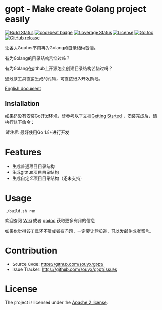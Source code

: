 # gopt - Make create Golang project easily

[![Build Status](https://travis-ci.org/zouyx/gopt.svg?branch=master)](https://travis-ci.org/zouyx/gopt)
[![codebeat badge](https://codebeat.co/badges/e9bd6a7c-f38e-4d99-90d0-0999e78bf99d)](https://codebeat.co/projects/github-com-zouyx-gopt-master)
[![Coverage Status](https://coveralls.io/repos/github/zouyx/gopt/badge.svg?branch=master)](https://coveralls.io/github/zouyx/gopt?branch=master)
[![License](https://img.shields.io/badge/License-Apache%202.0-blue.svg)](https://opensource.org/licenses/Apache-2.0)
[![GoDoc](http://godoc.org/github.com/zouyx/gopt?status.svg)](http://godoc.org/github.com/zouyx/gopt)
[![GitHub release](https://img.shields.io/github/release/zouyx/gopt.svg)](https://github.com/zouyx/gopt/releases)


让各大Gopher不用再为Golang的目录结构苦恼。

有为Golang的目录结构苦恼过吗？

有为Golang在github上开源怎么创建目录结构苦恼过吗？

通过该工具直接生成的代码，可直接进入开发阶段。

[English document](README.md)

Installation
------------

如果还没有安装Go开发环境，请参考以下文档[Getting Started](http://golang.org/doc/install.html) ，安装完成后，请执行以下命令：


*请注意*: 最好使用Go 1.8+进行开发

# Features

* 生成普通项目目录结构
* 生成github项目目录结构
* 生成自定义项目目录结构（还未支持）

# Usage

``` shell
./build.sh run
```

欢迎查阅 [Wiki](https://github.com/zouyx/gopt/wiki) 或者 [godoc](http://godoc.org/github.com/zouyx/gopt) 获取更多有用的信息

如果你觉得该工具还不错或者有问题，一定要让我知道，可以发邮件或者[留言](https://github.com/zouyx/gopt/issues)。

# Contribution
  * Source Code: https://github.com/zouyx/gopt/
  * Issue Tracker: https://github.com/zouyx/gopt/issues

# License
The project is licensed under the [Apache 2 license](https://github.com/zouyx/agollo/blob/master/LICENSE).
